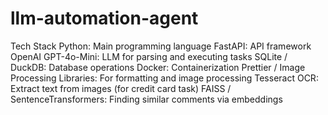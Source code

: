 # llm-automation-agent
Tech Stack
Python: Main programming language
FastAPI: API framework
OpenAI GPT-4o-Mini: LLM for parsing and executing tasks
SQLite / DuckDB: Database operations
Docker: Containerization
Prettier / Image Processing Libraries: For formatting and image processing
Tesseract OCR: Extract text from images (for credit card task)
FAISS / SentenceTransformers: Finding similar comments via embeddings
